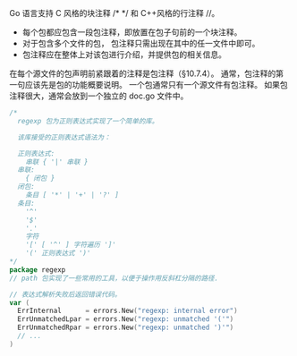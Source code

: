 Go 语言支持 C 风格的块注释 /\* \*/ 和 C++风格的行注释 //。

- 每个包都应包含一段包注释，即放置在包子句前的一个块注释。
- 对于包含多个文件的包， 包注释只需出现在其中的任一文件中即可。
- 包注释应在整体上对该包进行介绍，并提供包的相关信息。

在每个源文件的包声明前紧跟着的注释是包注释（§10.7.4）。
通常，包注释的第一句应该先是包的功能概要说明。
一个包通常只有一个源文件有包注释。
如果包注释很大，通常会放到一个独立的 doc.go 文件中。

```go
/*
  regexp 包为正则表达式实现了一个简单的库。

  该库接受的正则表达式语法为：

  正则表达式:
    串联 { '|' 串联 }
  串联:
    { 闭包 }
  闭包:
    条目 [ '*' | '+' | '?' ]
  条目:
    '^'
    '$'
    '.'
    字符
    '[' [ '^' ] 字符遍历 ']'
    '(' 正则表达式 ')'
*/
package regexp
// path 包实现了一些常用的工具，以便于操作用反斜杠分隔的路径.

// 表达式解析失败后返回错误代码。
var (
  ErrInternal      = errors.New("regexp: internal error")
  ErrUnmatchedLpar = errors.New("regexp: unmatched '('")
  ErrUnmatchedRpar = errors.New("regexp: unmatched ')'")
  // ...
)
```
